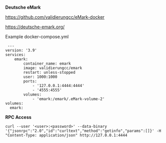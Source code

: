 **Deutsche eMark**

https://github.com/validierungcc/eMark-docker

https://deutsche-emark.org/


Example docker-compose.yml

     ---
    version: '3.9'
    services:
        emark:
            container_name: emark
            image: validierungcc/emark
            restart: unless-stopped
            user: 1000:1000
            ports:
                - '127.0.0.1:4444:4444'
                - '4555:4555'
            volumes:
                - 'emark:/emark/.eMark-volume-2'
    volumes:
      emark:

**RPC Access**

    curl --user '<user>:<password>' --data-binary '{"jsonrpc":"2.0","id":"curltext","method":"getinfo","params":[]}' -H "Content-Type: application/json" http://127.0.0.1:4444
